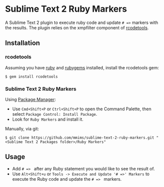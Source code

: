 # Sublime Text 2 Ruby Markers #

A Sublime Text 2 plugin to execute ruby code and update `# =>` markers with the results. The plugin relies on the xmpfilter component of [rcodetools][0].

## Installation ##

### rcodetools ###

Assuming you have [ruby][1] and [rubygems][2] installed, install the rcodetools gem:

    $ gem install rcodetools

### Sublime Text 2 Ruby Markers ###

Using [Package Manager][3]:

 * Use `Cmd+Shift+P` or `Ctrl+Shift+P` to open the Command Palette, then select `Package Control: Install Package`.
 * Look for `Ruby Markers` and install it.

Manually, via git:

    $ git clone https://github.com/mmims/sublime-text-2-ruby-markers.git "<Sublime Text 2 Packages folder>/Ruby Markers"

## Usage ##

 * Add `# => ` after any Ruby statement you would like to see the result of.
 * Use `Alt+Shift+u` or `Tools -> Execute and Update '# =>' Markers` to execute the Ruby code and update the `# => ` markers.

 [0]: http://rubyforge.org/projects/rcodetools
 [1]: http://www.ruby-lang.org
 [2]: http://rubyforge.org/projects/rubygems
 [3]: http://wbond.net/sublime_packages/package_control